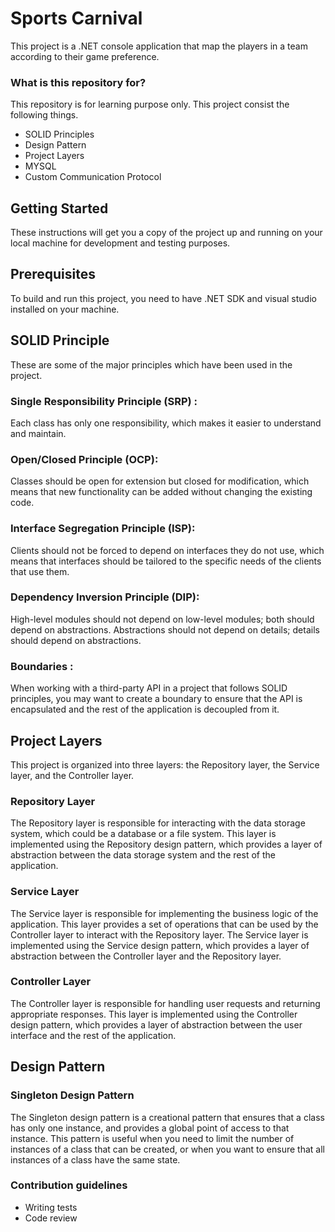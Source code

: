 # Sports Carnival #

This project is a .NET console application that map the players in a team according to their game preference.

### What is this repository for? ###

This repository is for learning purpose only. This project consist the following things.
* SOLID Principles
* Design Pattern
* Project Layers
* MYSQL 
* Custom Communication Protocol

## Getting Started

These instructions will get you a copy of the project up and running on your local machine for development and testing purposes.

## Prerequisites
To build and run this project, you need to have .NET SDK and visual studio installed on your machine.

## SOLID Principle

These are some of the major principles which have been used in the project. 

### Single Responsibility Principle (SRP) :
Each class has only one responsibility, which makes it easier to understand and maintain.

### Open/Closed Principle (OCP): 
Classes should be open for extension but closed for modification, which means that new functionality can be added without changing the existing code.

### Interface Segregation Principle (ISP): 
Clients should not be forced to depend on interfaces they do not use, which means that interfaces should be tailored to the specific needs of the clients that use them.

### Dependency Inversion Principle (DIP): 
High-level modules should not depend on low-level modules; both should depend on abstractions. Abstractions should not depend on details; details should depend on abstractions.

### Boundaries : 
When working with a third-party API in a project that follows SOLID principles, you may want to create a boundary to ensure that the API is encapsulated and the rest of the application is decoupled from it.

## Project Layers

This project is organized into three layers: the Repository layer, the Service layer, and the Controller layer.

### Repository Layer
The Repository layer is responsible for interacting with the data storage system, which could be a database or a file system. This layer is implemented using the Repository design pattern, which provides a layer of abstraction between the data storage system and the rest of the application.

### Service Layer
The Service layer is responsible for implementing the business logic of the application. This layer provides a set of operations that can be used by the Controller layer to interact with the Repository layer. The Service layer is implemented using the Service design pattern, which provides a layer of abstraction between the Controller layer and the Repository layer.

### Controller Layer
The Controller layer is responsible for handling user requests and returning appropriate responses. This layer is implemented using the Controller design pattern, which provides a layer of abstraction between the user interface and the rest of the application.

## Design Pattern

### Singleton Design Pattern
The Singleton design pattern is a creational pattern that ensures that a class has only one instance, and provides a global point of access to that instance. This pattern is useful when you need to limit the number of instances of a class that can be created, or when you want to ensure that all instances of a class have the same state.


### Contribution guidelines ###

* Writing tests
* Code review
